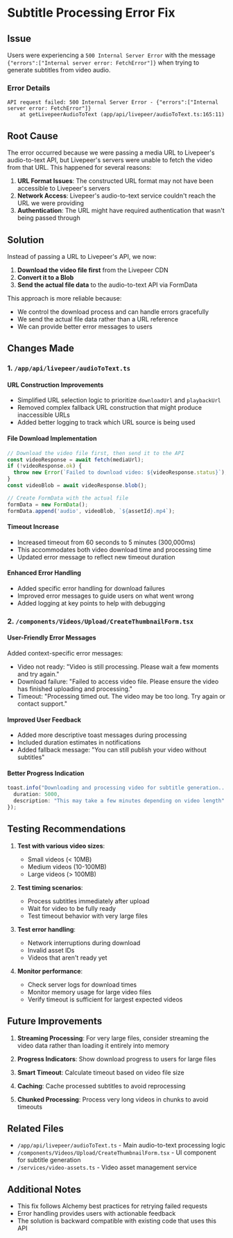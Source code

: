 # Subtitle Processing Error Fix

## Issue
Users were experiencing a `500 Internal Server Error` with the message `{"errors":["Internal server error: FetchError"]}` when trying to generate subtitles from video audio.

### Error Details
```
API request failed: 500 Internal Server Error - {"errors":["Internal server error: FetchError"]}
    at getLivepeerAudioToText (app/api/livepeer/audioToText.ts:165:11)
```

## Root Cause
The error occurred because we were passing a media URL to Livepeer's audio-to-text API, but Livepeer's servers were unable to fetch the video from that URL. This happened for several reasons:

1. **URL Format Issues**: The constructed URL format may not have been accessible to Livepeer's servers
2. **Network Access**: Livepeer's audio-to-text service couldn't reach the URL we were providing
3. **Authentication**: The URL might have required authentication that wasn't being passed through

## Solution
Instead of passing a URL to Livepeer's API, we now:

1. **Download the video file first** from the Livepeer CDN
2. **Convert it to a Blob**
3. **Send the actual file data** to the audio-to-text API via FormData

This approach is more reliable because:
- We control the download process and can handle errors gracefully
- We send the actual file data rather than a URL reference
- We can provide better error messages to users

## Changes Made

### 1. `/app/api/livepeer/audioToText.ts`

#### URL Construction Improvements
- Simplified URL selection logic to prioritize `downloadUrl` and `playbackUrl`
- Removed complex fallback URL construction that might produce inaccessible URLs
- Added better logging to track which URL source is being used

#### File Download Implementation
```typescript
// Download the video file first, then send it to the API
const videoResponse = await fetch(mediaUrl);
if (!videoResponse.ok) {
  throw new Error(`Failed to download video: ${videoResponse.status}`);
}
const videoBlob = await videoResponse.blob();

// Create FormData with the actual file
formData = new FormData();
formData.append('audio', videoBlob, `${assetId}.mp4`);
```

#### Timeout Increase
- Increased timeout from 60 seconds to 5 minutes (300,000ms)
- This accommodates both video download time and processing time
- Updated error message to reflect new timeout duration

#### Enhanced Error Handling
- Added specific error handling for download failures
- Improved error messages to guide users on what went wrong
- Added logging at key points to help with debugging

### 2. `/components/Videos/Upload/CreateThumbnailForm.tsx`

#### User-Friendly Error Messages
Added context-specific error messages:
- Video not ready: "Video is still processing. Please wait a few moments and try again."
- Download failure: "Failed to access video file. Please ensure the video has finished uploading and processing."
- Timeout: "Processing timed out. The video may be too long. Try again or contact support."

#### Improved User Feedback
- Added more descriptive toast messages during processing
- Included duration estimates in notifications
- Added fallback message: "You can still publish your video without subtitles"

#### Better Progress Indication
```typescript
toast.info("Downloading and processing video for subtitle generation...", { 
  duration: 5000,
  description: "This may take a few minutes depending on video length"
});
```

## Testing Recommendations

1. **Test with various video sizes**:
   - Small videos (< 10MB)
   - Medium videos (10-100MB)
   - Large videos (> 100MB)

2. **Test timing scenarios**:
   - Process subtitles immediately after upload
   - Wait for video to be fully ready
   - Test timeout behavior with very large files

3. **Test error handling**:
   - Network interruptions during download
   - Invalid asset IDs
   - Videos that aren't ready yet

4. **Monitor performance**:
   - Check server logs for download times
   - Monitor memory usage for large video files
   - Verify timeout is sufficient for largest expected videos

## Future Improvements

1. **Streaming Processing**: For very large files, consider streaming the video data rather than loading it entirely into memory

2. **Progress Indicators**: Show download progress to users for large files

3. **Smart Timeout**: Calculate timeout based on video file size

4. **Caching**: Cache processed subtitles to avoid reprocessing

5. **Chunked Processing**: Process very long videos in chunks to avoid timeouts

## Related Files
- `/app/api/livepeer/audioToText.ts` - Main audio-to-text processing logic
- `/components/Videos/Upload/CreateThumbnailForm.tsx` - UI component for subtitle generation
- `/services/video-assets.ts` - Video asset management service

## Additional Notes
- This fix follows Alchemy best practices for retrying failed requests
- Error handling provides users with actionable feedback
- The solution is backward compatible with existing code that uses this API

